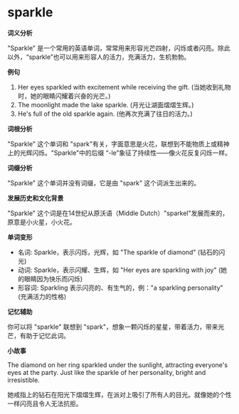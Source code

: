 # sparkle

**词义分析**

  

"Sparkle" 是一个常用的英语单词，常常用来形容光芒四射，闪烁或者闪亮。除此以外，“sparkle”也可以用来形容人的活力，充满活力，生机勃勃。

  

**例句**

  

1.  Her eyes sparkled with excitement while receiving the gift. (当她收到礼物时，她的眼睛闪耀着兴奋的光芒。)
2.  The moonlight made the lake sparkle. (月光让湖面熠熠生辉。)
3.  He's full of the old sparkle again. (他再次充满了往日的活力。)

  

**词根分析**

  

"Sparkle" 这个单词和 "spark"有关，字面意思是火花，联想到不能物质上或精神上的光辉闪烁。"Sparkle"中的后缀 “-le”象征了持续性——像火花反复闪烁一样。

  

**词缀分析**

  

"Sparkle" 这个单词并没有词缀，它是由 "spark" 这个词派生出来的。

  

**发展历史和文化背景**

  

"Sparkle" 这个词是在14世纪从原沃语（Middle Dutch）"sparkel"发展而来的，原意是小火星，小火花。

  

**单词变形**

  

*   名词: Sparkle，表示闪烁，光辉，如 "The sparkle of diamond" (钻石的闪光)
*   动词: Sparkle，表示闪耀、生辉，如 "Her eyes are sparkling with joy" (她的眼睛因为快乐而闪烁)
*   形容词: Sparkling 表示闪亮的、有生气的，例："a sparkling personality" (充满活力的性格)

  

**记忆辅助**

  

你可以将 "sparkle" 联想到 "spark"，想象一颗闪烁的星星，带着活力，带来光芒，有助于记忆此词。

  

**小故事**

  

The diamond on her ring sparkled under the sunlight, attracting everyone's eyes at the party. Just like the sparkle of her personality, bright and irresistible.

  

她戒指上的钻石在阳光下熠熠生辉，在派对上吸引了所有人的目光。就像她的个性一样闪亮且令人无法抗拒。
